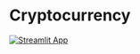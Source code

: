 # Cryptocurrency

[![Streamlit App](https://static.streamlit.io/badges/streamlit_badge_black_white.svg)](https://share.streamlit.io/karteekmenda93/test/main/app.py)


